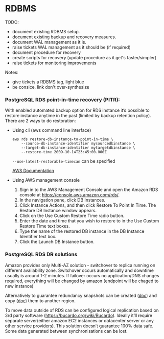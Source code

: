 RDBMS
=====

TODO:
 * document existing RDBMS setup.
 * document existing backup and recovery measures.
 * document WAL management as it is.
 * raise tickets WAL management as it should be (if required)
 * document procedure for recovery
 * create scripts for recovery (update procedure as it get's faster/simpler)
 * raise tickets for monitoring improvements

Notes:
 * give tickets a RDBMS tag, light blue
 * be consice, link don't over-synthesize


### PostgreSQL RDS point-in-time recovery (PITR):
With enabled automated backup option for RDS instance it’s possible to restore instance anytime in the past (limited by backup retention policy). There are 2 ways to do restoration:

* Using cli (aws command line interface)
    ```
    aws rds restore-db-instance-to-point-in-time \
        --source-db-instance-identifier mysourcedbinstance \
        --target-db-instance-identifier mytargetdbinstance \
        --restore-time 2009-10-14T23:45:00.000Z  
    ```

    ```--use-latest-restorable-timecan``` can be specified

    [AWS Documentation](http://docs.aws.amazon.com//cli/latest/reference/rds/restore-db-instance-to-point-in-time.html)

* Using AWS management console
    1. Sign in to the AWS Management Console and open the Amazon RDS console at https://console.aws.amazon.com/rds/.
    2. In the navigation pane, click DB Instances.
    3. Click Instance Actions, and then click Restore To Point In Time.
    The Restore DB Instance window appears.
    4. Click on the Use Custom Restore Time radio button.
    5. Enter the date and time that you wish to restore to in the Use Custom Restore Time text boxes.
    6. Type the name of the restored DB instance in the DB Instance Identifier text box.
    7. Click the Launch DB Instance button.



### PostgreSQL RDS DR solutions
  Amazon provides only Multi-AZ solution - switchover to replica running on different availability zone. Switchover occurs automatically and downtime usually is around 1-2 minutes. If failover occurs no application/DNS changes required, everything will be changed by amazon (endpoint will be chaged to new instance)

  Alternatively to guarantee redundancy snapshots can be created ([doc](http://docs.aws.amazon.com/AmazonRDS/latest/UserGuide/USER_CreateSnapshot.html)) and copy ([doc](http://docs.aws.amazon.com//cli/latest/reference/rds/copy-db-snapshot.html)) them to another region.

  To move data outside of RDS can be configured logical replication based on 3rd party software (https://bucardo.org/wiki/Bucardo). Ideally it’ll require separate server(either amazon EC2 instances or datacenter server or any other service providers). This solution doesn’t guarantee 100% data safe. Some data generated between synchronisations can be lost.
